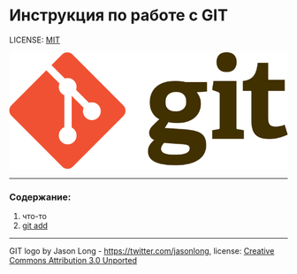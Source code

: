 # Инструкция по работе с GIT

LICENSE: [MIT](./license.md)

![Git-logo](./assets/Git-logo.png)

---

### Содержание:
1. что-то
2. [git add](./add.md)

---

GIT logo by Jason Long -  https://twitter.com/jasonlong, license: [Creative Commons Attribution 3.0 Unported](https://creativecommons.org/licenses/by/3.0/deed.ru)
